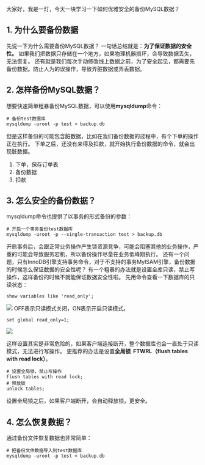 大家好，我是一灯，今天一块学习一下如何优雅安全的备份MySQL数据？
## 1. 为什么要备份数据
先说一下为什么需要备份MySQL数据？
一句话总结就是：**为了保证数据的安全性。**
如果我们把数据只存储在一个地方，如果物理机器损坏，会导致数据丢失，无法恢复。
还有就是我们每次手动修改线上数据之前，为了安全起见，都需要先备份数据。防止人为的误操作，导致弄脏数据或弄丢数据。
## 2. 怎样备份MySQL数据？
想要快速简单粗暴备份MySQL数据，可以使用**mysqldump**命令：
```
# 备份test数据库
mysqldump -uroot -p test > backup.db
```
但是这样备份的可能包含脏数据，比如在我们备份数据的过程中，有个下单的操作正在执行。
下单之后，还没有来得及扣款，就开始执行备份数据的命令，就会出现脏数据。

1. 下单，保存订单表
2. 备份数据
3. 扣款
## 3. 怎么安全的备份数据？
mysqldump命令也提供了以事务的形式备份的参数：
```
# 开启一个事务备份test数据库
mysqldump -uroot -p --single-transaction test > backup.db
```
开启事务后，会跟正常业务操作产生锁资源竞争，可能会阻塞其他的业务操作，严重的可能会导致服务宕机，所以备份操作尽量在业务低峰期执行。
还有一个问题，只有InnoDB引擎支持事务命令，对于不支持的事务MyISAM引擎，备份数据的时候怎么保证数据的安全性呢？
有一个粗暴的办法就是设置全库只读，禁止写操作，这样备份的时候不就能保证数据安全性啦。
先用命令查看一下数据库的只读状态：
```
show variables like 'read_only';
```
![](https://files.mdnice.com/user/33013/497077d4-5150-4a2c-9f80-3b09f87313f1.png#id=nX7C0&originHeight=248&originWidth=668&originalType=binary&ratio=1&rotation=0&showTitle=false&status=done&style=none&title=)
OFF表示只读模式关闭，ON表示开启只读模式。
```
set global read_only=1;
```
![](https://files.mdnice.com/user/33013/3e1cceee-f8e0-4ab6-9463-ae7a5fcc7a98.png#id=qsqfX&originHeight=344&originWidth=672&originalType=binary&ratio=1&rotation=0&showTitle=false&status=done&style=none&title=)

这样设置其实是非常危险的，如果客户端连接断开，整个数据库也会一直处于只读模式，无法进行写操作。
更推荐的办法是设置**全局锁  FTWRL（flush tables with read lock）**。
```
# 设置全局锁，禁止写操作
flush tables with read lock;
# 释放锁
unlock tables;
```
设置全局锁之后，如果客户端断开，会自动释放锁，更安全。
## 4. 怎么恢复数据？
通过备份文件恢复数据也非常简单：
```
# 把备份文件数据导入到test数据库
mysqldump -uroot -p test < backup.db
```
